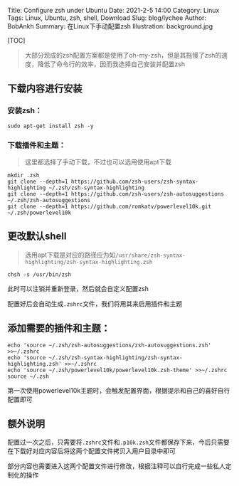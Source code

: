 Title: Configure zsh under Ubuntu
Date: 2021-2-5 14:00
Category: Linux
Tags: Linux, Ubuntu, zsh, shell, Download
Slug: blog/lychee
Author: BobAnkh
Summary: 在Linux下手动配置zsh
Illustration: background.jpg

[TOC]

> 大部分现成的zsh配置方案都是使用了oh-my-zsh，但是其拖慢了zsh的速度，降低了命令行的效率，因而我选择自己安装并配置zsh

## 下载内容进行安装

### 安装zsh：

```shell
sudo apt-get install zsh -y
```

### 下载插件和主题：

> 这里都选择了手动下载，不过也可以选用使用apt下载

```shell
mkdir .zsh
git clone --depth=1 https://github.com/zsh-users/zsh-syntax-highlighting ~/.zsh/zsh-syntax-highlighting
git clone --depth=1 https://github.com/zsh-users/zsh-autosuggestions ~/.zsh/zsh-autosuggestions
git clone --depth=1 https://github.com/romkatv/powerlevel10k.git ~/.zsh/powerlevel10k
```

## 更改默认shell

> 选用apt下载是对应的路径应为如`/usr/share/zsh-syntax-highlighting/zsh-syntax-highlighting.zsh`

```shell
chsh -s /usr/bin/zsh
```

此时可以注销并重新登录，然后就会自定义配置zsh

配置好后会自动生成`.zshrc`文件，我们将用其来启用插件和主题

## 添加需要的插件和主题：

```shell
echo 'source ~/.zsh/zsh-autosuggestions/zsh-autosuggestions.zsh' >>~/.zshrc
echo 'source ~/.zsh/zsh-syntax-highlighting/zsh-syntax-highlighting.zsh' >>~/.zshrc
echo 'source ~/.zsh/powerlevel10k/powerlevel10k.zsh-theme' >>~/.zshrc
source ~/.zsh
```

第一次使用powerlevel10k主题时，会触发配置界面，根据提示和自己的喜好自行配置即可

## 额外说明

配置过一次之后，只需要将`.zshrc`文件和`.p10k.zsh`文件都保存下来，今后只需要在下载好对应内容后将这两个配置文件拷贝入用户目录中即可

部分内容也需要进入这两个配置文件进行修改，根据注释可以自行完成一些私人定制化的操作
